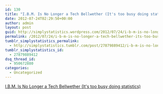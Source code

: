 ```yaml
---
id: 130
title: "I.B.M. Is No Longer a Tech Bellwether (It's too busy doing statistics)"
date: 2012-07-24T02:29:50+00:00
author: admin
layout: post
guid: http://simplystatistics.wordpress.com/2012/07/24/i-b-m-is-no-longer-a-tech-bellwether-its-too-busy
permalink: /2012/07/24/i-b-m-is-no-longer-a-tech-bellwether-its-too-busy/
tumblr_simplystatistics_permalink:
  - http://simplystatistics.tumblr.com/post/27879889412/i-b-m-is-no-longer-a-tech-bellwether-its-too-busy
tumblr_simplystatistics_id:
  - 27879889412
dsq_thread_id:
  - 950672880
categories:
  - Uncategorized
---
```

[I.B.M. Is No Longer a Tech Bellwether (It's too busy doing statistics)](http://bits.blogs.nytimes.com/2012/07/23/ibm-no-longer-a-tech-bellwether/?smid=tu-share)